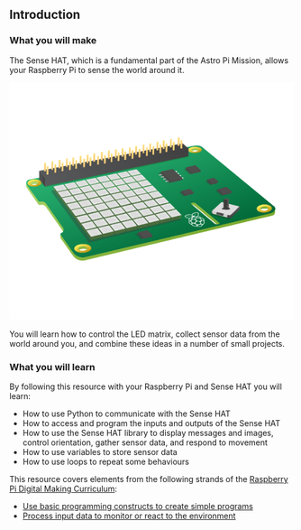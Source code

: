 ## Introduction

### What you will make
The Sense HAT, which is a fundamental part of the Astro Pi Mission, allows your Raspberry Pi to sense the world around it.

![Sense HAT](images/sense-hat.png)

You will learn how to control the LED matrix, collect sensor data from the world around you, and combine these ideas in a number of small projects.

### What you will learn
By following this resource with your Raspberry Pi and Sense HAT you will learn:

- How to use Python to communicate with the Sense HAT
- How to access and program the inputs and outputs of the Sense HAT
- How to use the Sense HAT library to display messages and images, control orientation, gather sensor data, and respond to movement
- How to use variables to store sensor data
- How to use loops to repeat some behaviours

This resource covers elements from the following strands of the [Raspberry Pi Digital Making Curriculum](https://www.raspberrypi.org/curriculum/):

- [Use basic programming constructs to create simple programs](https://www.raspberrypi.org/curriculum/programming/creator)
- [Process input data to monitor or react to the environment](https://www.raspberrypi.org/curriculum/physical-computing/developer)
